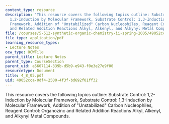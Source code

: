 ```yaml
---
content_type: resource
description: 'This resource covers the following topics outline: Substrate Control:
  1,2-Induction by Molecular Framework, Substrate Control: 1,3-Induction by Molecular
  Framework, Addition of "Unstabilized" Carbon Nucleophiles, Reagent Control: Organozinc
  and Related Addition Reactions Alkyl, Alkenyl, and Alkynyl Metal Compounds.'
file: /courses/5-512-synthetic-organic-chemistry-ii-spring-2005/49052cca0df425004f3fbd692f01ff32_4_8_05.pdf
file_type: application/pdf
learning_resource_types:
- Lecture Notes
ocw_type: OCWFile
parent_title: Lecture Notes
parent_type: CourseSection
parent_uid: a5607114-339b-d5b9-e943-f0e3e27e9f00
resourcetype: Document
title: 4_8_05.pdf
uid: 49052cca-0df4-2500-4f3f-bd692f01ff32
---
```

This resource covers the following topics outline: Substrate Control: 1,2-Induction by Molecular Framework, Substrate Control: 1,3-Induction by Molecular Framework, Addition of "Unstabilized" Carbon Nucleophiles, Reagent Control: Organozinc and Related Addition Reactions Alkyl, Alkenyl, and Alkynyl Metal Compounds.

